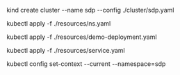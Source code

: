 kind create cluster --name sdp --config ./cluster/sdp.yaml

kubectl apply -f ./resources/ns.yaml

kubectl apply -f ./resources/demo-deployment.yaml

kubectl apply -f ./resources/service.yaml

kubectl config set-context --current --namespace=sdp
